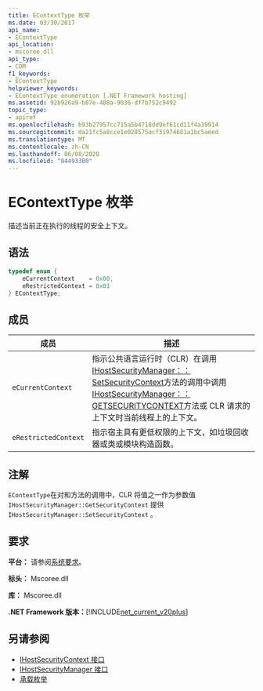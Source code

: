 ```yaml
---
title: EContextType 枚举
ms.date: 03/30/2017
api_name:
- EContextType
api_location:
- mscoree.dll
api_type:
- COM
f1_keywords:
- EContextType
helpviewer_keywords:
- EContextType enumeration [.NET Framework hosting]
ms.assetid: 92b926a9-b87e-408a-9036-df7b752c9492
topic_type:
- apiref
ms.openlocfilehash: b93b27957cc715a5b4718dd9ef61cd11f4a39914
ms.sourcegitcommit: da21fc5a8cce1e028575acf31974681a1bc5aeed
ms.translationtype: MT
ms.contentlocale: zh-CN
ms.lasthandoff: 06/08/2020
ms.locfileid: "84493380"
---
```

# <a name="econtexttype-enumeration"></a>EContextType 枚举
描述当前正在执行的线程的安全上下文。  
  
## <a name="syntax"></a>语法  
  
```cpp  
typedef enum {  
    eCurrentContext    = 0x00,  
    eRestrictedContext = 0x01  
} EContextType;  
```  
  
## <a name="members"></a>成员  
  
|成员|描述|  
|------------|-----------------|  
|`eCurrentContext`|指示公共语言运行时（CLR）在调用[IHostSecurityManager：： SetSecurityContext](ihostsecuritymanager-setsecuritycontext-method.md)方法的调用中调用[IHostSecurityManager：： GETSECURITYCONTEXT](ihostsecuritymanager-getsecuritycontext-method.md)方法或 CLR 请求的上下文时当前线程上的上下文。|  
|`eRestrictedContext`|指示宿主具有更低权限的上下文，如垃圾回收器或类或模块构造函数。|  
  
## <a name="remarks"></a>注解  
 `EContextType`在对和方法的调用中，CLR 将值之一作为参数值 `IHostSecurityManager::GetSecurityContext` 提供 `IHostSecurityManager::SetSecurityContext` 。  
  
## <a name="requirements"></a>要求  
 **平台：** 请参阅[系统要求](../../get-started/system-requirements.md)。  
  
 **标头：** Mscoree.dll  
  
 **库：** Mscoree.dll  
  
 **.NET Framework 版本：**[!INCLUDE[net_current_v20plus](../../../../includes/net-current-v20plus-md.md)]  
  
## <a name="see-also"></a>另请参阅

- [IHostSecurityContext 接口](ihostsecuritycontext-interface.md)
- [IHostSecurityManager 接口](ihostsecuritymanager-interface.md)
- [承载枚举](hosting-enumerations.md)
